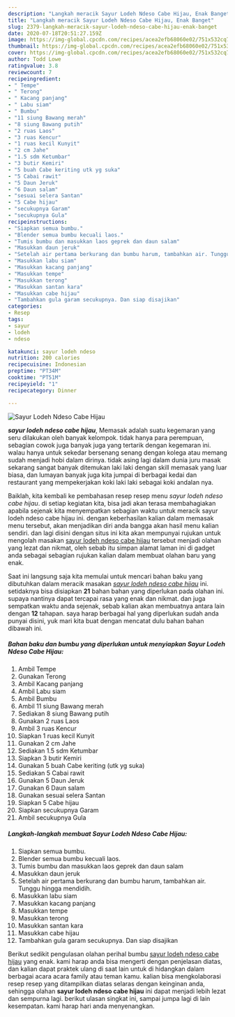 ```yaml
---
description: "Langkah meracik Sayur Lodeh Ndeso Cabe Hijau, Enak Banget"
title: "Langkah meracik Sayur Lodeh Ndeso Cabe Hijau, Enak Banget"
slug: 2379-langkah-meracik-sayur-lodeh-ndeso-cabe-hijau-enak-banget
date: 2020-07-18T20:51:27.159Z
image: https://img-global.cpcdn.com/recipes/acea2efb68060e02/751x532cq70/sayur-lodeh-ndeso-cabe-hijau-foto-resep-utama.jpg
thumbnail: https://img-global.cpcdn.com/recipes/acea2efb68060e02/751x532cq70/sayur-lodeh-ndeso-cabe-hijau-foto-resep-utama.jpg
cover: https://img-global.cpcdn.com/recipes/acea2efb68060e02/751x532cq70/sayur-lodeh-ndeso-cabe-hijau-foto-resep-utama.jpg
author: Todd Lowe
ratingvalue: 3.8
reviewcount: 7
recipeingredient:
- " Tempe"
- " Terong"
- " Kacang panjang"
- " Labu siam"
- " Bumbu"
- "11 siung Bawang merah"
- "8 siung Bawang putih"
- "2 ruas Laos"
- "3 ruas Kencur"
- "1 ruas kecil Kunyit"
- "2 cm Jahe"
- "1.5 sdm Ketumbar"
- "3 butir Kemiri"
- "5 buah Cabe keriting utk yg suka"
- "5 Cabai rawit"
- "5 Daun Jeruk"
- "6 Daun salam"
- "sesuai selera Santan"
- "5 Cabe hijau"
- "secukupnya Garam"
- "secukupnya Gula"
recipeinstructions:
- "Siapkan semua bumbu."
- "Blender semua bumbu kecuali laos."
- "Tumis bumbu dan masukkan laos geprek dan daun salam"
- "Masukkan daun jeruk"
- "Setelah air pertama berkurang dan bumbu harum, tambahkan air. Tunggu hingga mendidih."
- "Masukkan labu siam"
- "Masukkan kacang panjang"
- "Masukkan tempe"
- "Masukkan terong"
- "Masukkan santan kara"
- "Masukkan cabe hijau"
- "Tambahkan gula garam secukupnya. Dan siap disajikan"
categories:
- Resep
tags:
- sayur
- lodeh
- ndeso

katakunci: sayur lodeh ndeso 
nutrition: 200 calories
recipecuisine: Indonesian
preptime: "PT34M"
cooktime: "PT51M"
recipeyield: "1"
recipecategory: Dinner

---
```



![Sayur Lodeh Ndeso Cabe Hijau](https://img-global.cpcdn.com/recipes/acea2efb68060e02/751x532cq70/sayur-lodeh-ndeso-cabe-hijau-foto-resep-utama.jpg)

<b><i>sayur lodeh ndeso cabe hijau</i></b>, Memasak adalah suatu kegemaran yang seru dilakukan oleh banyak kelompok. tidak hanya para perempuan, sebagian cowok juga banyak juga yang tertarik dengan kegemaran ini. walau hanya untuk sekedar bersenang senang dengan kolega atau memang sudah menjadi hobi dalam dirinya. tidak asing lagi dalam dunia juru masak sekarang sangat banyak ditemukan laki laki dengan skill memasak yang luar biasa, dan lumayan banyak juga kita jumpai di berbagai kedai dan restaurant yang mempekerjakan koki laki laki sebagai koki andalan nya.

Baiklah, kita kembali ke pembahasan resep resep menu <i>sayur lodeh ndeso cabe hijau</i>. di setiap kegiatan kita, bisa jadi akan terasa membahagiakan apabila sejenak kita menyempatkan sebagian waktu untuk meracik sayur lodeh ndeso cabe hijau ini. dengan keberhasilan kalian dalam memasak menu tersebut, akan menjadikan diri anda bangga akan hasil menu kalian sendiri. dan lagi disini dengan situs ini kita akan mempunyai rujukan untuk mengolah masakan <u>sayur lodeh ndeso cabe hijau</u> tersebut menjadi olahan yang lezat dan nikmat, oleh sebab itu simpan alamat laman ini di gadget anda sebagai sebagian rujukan kalian dalam membuat olahan baru yang enak.




Saat ini langsung saja kita memulai untuk mencari bahan baku yang dibutuhkan dalam meracik masakan <u><i>sayur lodeh ndeso cabe hijau</i></u> ini. setidaknya bisa disiapkan <b>21</b> bahan bahan yang diperlukan pada olahan ini. supaya nantinya dapat tercapai rasa yang enak dan nikmat. dan juga sempatkan waktu anda sejenak, sebab kalian akan membuatnya antara lain dengan <b>12</b> tahapan. saya harap berbagai hal yang diperlukan sudah anda punyai disini, yuk mari kita buat dengan mencatat dulu bahan bahan dibawah ini.

<!--inarticleads1-->

##### Bahan baku dan bumbu yang diperlukan untuk menyiapkan Sayur Lodeh Ndeso Cabe Hijau:

1. Ambil  Tempe
1. Gunakan  Terong
1. Ambil  Kacang panjang
1. Ambil  Labu siam
1. Ambil  Bumbu
1. Ambil 11 siung Bawang merah
1. Sediakan 8 siung Bawang putih
1. Gunakan 2 ruas Laos
1. Ambil 3 ruas Kencur
1. Siapkan 1 ruas kecil Kunyit
1. Gunakan 2 cm Jahe
1. Sediakan 1.5 sdm Ketumbar
1. Siapkan 3 butir Kemiri
1. Gunakan 5 buah Cabe keriting (utk yg suka)
1. Sediakan 5 Cabai rawit
1. Gunakan 5 Daun Jeruk
1. Gunakan 6 Daun salam
1. Gunakan sesuai selera Santan
1. Siapkan 5 Cabe hijau
1. Siapkan secukupnya Garam
1. Ambil secukupnya Gula




<!--inarticleads2-->

##### Langkah-langkah membuat Sayur Lodeh Ndeso Cabe Hijau:

1. Siapkan semua bumbu.
1. Blender semua bumbu kecuali laos.
1. Tumis bumbu dan masukkan laos geprek dan daun salam
1. Masukkan daun jeruk
1. Setelah air pertama berkurang dan bumbu harum, tambahkan air. Tunggu hingga mendidih.
1. Masukkan labu siam
1. Masukkan kacang panjang
1. Masukkan tempe
1. Masukkan terong
1. Masukkan santan kara
1. Masukkan cabe hijau
1. Tambahkan gula garam secukupnya. Dan siap disajikan




Berikut sedikit pengulasan olahan perihal bumbu <u>sayur lodeh ndeso cabe hijau</u> yang enak. kami harap anda bisa mengerti dengan penjelasan diatas, dan kalian dapat praktek ulang di saat lain untuk di hidangkan dalam berbagai acara acara family atau teman kamu. kalian bisa mengkolaborasi resep resep yang ditampilkan diatas selaras dengan keinginan anda, sehingga olahan <b>sayur lodeh ndeso cabe hijau</b> ini dapat menjadi lebih lezat dan sempurna lagi. berikut ulasan singkat ini, sampai jumpa lagi di lain kesempatan. kami harap hari anda menyenangkan.
